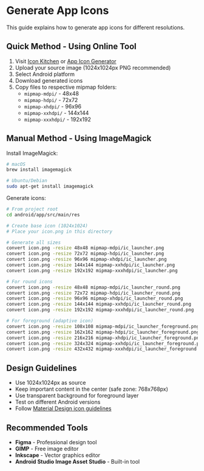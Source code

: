 # Generate App Icons

This guide explains how to generate app icons for different resolutions.

## Quick Method - Using Online Tool

1. Visit [Icon Kitchen](https://icon.kitchen/) or [App Icon Generator](https://www.appicon.co/)
2. Upload your source image (1024x1024px PNG recommended)
3. Select Android platform
4. Download generated icons
5. Copy files to respective mipmap folders:
   - `mipmap-mdpi/` - 48x48
   - `mipmap-hdpi/` - 72x72
   - `mipmap-xhdpi/` - 96x96
   - `mipmap-xxhdpi/` - 144x144
   - `mipmap-xxxhdpi/` - 192x192

## Manual Method - Using ImageMagick

Install ImageMagick:
```bash
# macOS
brew install imagemagick

# Ubuntu/Debian
sudo apt-get install imagemagick
```

Generate icons:
```bash
# From project root
cd android/app/src/main/res

# Create base icon (1024x1024)
# Place your icon.png in this directory

# Generate all sizes
convert icon.png -resize 48x48 mipmap-mdpi/ic_launcher.png
convert icon.png -resize 72x72 mipmap-hdpi/ic_launcher.png
convert icon.png -resize 96x96 mipmap-xhdpi/ic_launcher.png
convert icon.png -resize 144x144 mipmap-xxhdpi/ic_launcher.png
convert icon.png -resize 192x192 mipmap-xxxhdpi/ic_launcher.png

# For round icons
convert icon.png -resize 48x48 mipmap-mdpi/ic_launcher_round.png
convert icon.png -resize 72x72 mipmap-hdpi/ic_launcher_round.png
convert icon.png -resize 96x96 mipmap-xhdpi/ic_launcher_round.png
convert icon.png -resize 144x144 mipmap-xxhdpi/ic_launcher_round.png
convert icon.png -resize 192x192 mipmap-xxxhdpi/ic_launcher_round.png

# For foreground (adaptive icon)
convert icon.png -resize 108x108 mipmap-mdpi/ic_launcher_foreground.png
convert icon.png -resize 162x162 mipmap-hdpi/ic_launcher_foreground.png
convert icon.png -resize 216x216 mipmap-xhdpi/ic_launcher_foreground.png
convert icon.png -resize 324x324 mipmap-xxhdpi/ic_launcher_foreground.png
convert icon.png -resize 432x432 mipmap-xxxhdpi/ic_launcher_foreground.png
```

## Design Guidelines

- Use 1024x1024px as source
- Keep important content in the center (safe zone: 768x768px)
- Use transparent background for foreground layer
- Test on different Android versions
- Follow [Material Design icon guidelines](https://material.io/design/iconography/product-icons.html)

## Recommended Tools

- **Figma** - Professional design tool
- **GIMP** - Free image editor
- **Inkscape** - Vector graphics editor
- **Android Studio Image Asset Studio** - Built-in tool

